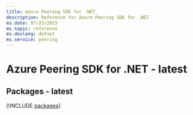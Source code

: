 ```yaml
---
title: Azure Peering SDK for .NET
description: Reference for Azure Peering SDK for .NET
ms.date: 07/23/2025
ms.topic: reference
ms.devlang: dotnet
ms.service: peering
---
```

# Azure Peering SDK for .NET - latest
## Packages - latest
[!INCLUDE [packages](peering-index.md)]